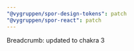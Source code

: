 ```yaml
---
"@vygruppen/spor-design-tokens": patch
"@vygruppen/spor-react": patch
---
```


Breadcrumb: updated to chakra 3
